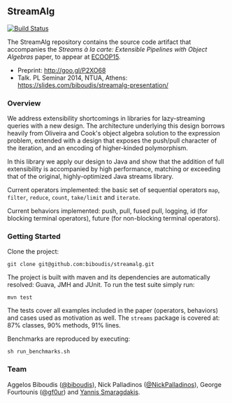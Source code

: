 ## StreamAlg

[![Build Status](https://travis-ci.org/biboudis/streamalg.svg?branch=master)](https://travis-ci.org/biboudis/streamalg)

The StreamAlg repository contains the source code artifact that accompanies the
_Streams à la carte: Extensible Pipelines with Object Algebras_ paper, to appear at [ECOOP15](http://2015.ecoop.org).

- Preprint: http://goo.gl/P2XO68
- Talk. PL Seminar 2014, NTUA, Athens: https://slides.com/biboudis/streamalg-presentation/

### Overview

We address extensibility shortcomings in libraries for lazy-streaming queries
with a new design. The architecture underlying this design borrows heavily from
Oliveira and Cook's object algebra solution to the expression problem, extended
with a design that exposes the push/pull character of the iteration, and an
encoding of higher-kinded polymorphism.

In this library we apply our design to Java and show that the addition of full
extensibility is accompanied by high performance, matching or exceeding that of
the original, highly-optimized Java streams library.

Current operators implemented: the basic set of sequential operators ```map```,
```filter```, ```reduce```, ```count```, ```take/limit``` and ```iterate```.

Current behaviors implemented: push, pull, fused pull, logging, id (for
blocking terminal operators), future (for non-blocking terminal operators).

### Getting Started

Clone the project:
```shell
git clone git@github.com:biboudis/streamalg.git
```
The project is built with maven and its dependencies are automatically resolved: Guava, JMH and JUnit. To run the test suite simply run:
```shell
mvn test
```
The tests cover all examples included in the paper (operators, behaviors) and cases used as motivation as well. The ```streams``` package is covered at:	87% classes,	90% methods,	91% lines.

Benchmarks are reproduced by executing:
```shell
sh run_benchmarks.sh
```

### Team

Aggelos Biboudis ([@biboudis](https://twitter.com/biboudis)), Nick Palladinos
([@NickPalladinos](https://twitter.com/NickPalladinos)), George Fourtounis
([@gf0ur](https://twitter.com/gf0ur)) and
[Yannis Smaragdakis](http://cgi.di.uoa.gr/~smaragd/).
